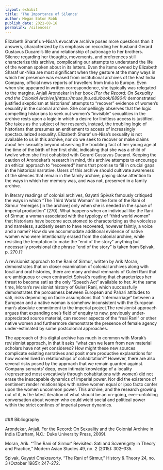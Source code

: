 ```yaml
---
layout: exhibit
title: 'The Importance of Silence'
author: Megan Eaton Robb
publish_date: 2021-08-16
permalink: /silences/
---
```

<p>Elizabeth Sharaf un-Nisa’s evocative archive poses more questions than it answers, characterized by its emphasis on recording her husband Gerard Gustavus Ducarel’s life and relationship of patronage to her brothers. Silence regarding her thoughts, movements, and preferences still characterize this archive, complicating our attempts to understand the life of the woman spoken about in its letters. Even the items owned by Elizabeth Sharaf un-Nisa are most significant when they gesture at the many ways in which her presence was erased from institutional archives of the East India Company, official news reports of travellers from India to Europe. Even when she appeared in written correspondence, she typically was relegated to the margins. Anjali Arondekar in her book <i>[For the Record: On Sexuality and the Colonial Archive](https://muse.jhu.edu/book/68904)</i> demonstrated justified skepticism at historians’ attempts to “recover” evidence of women’s sexuality in the colonial archive. She compellingly observes that the logic compelling historians to seek out women’s “invisible” sexualities in the archive rests upon a logic in which a desire for limitless access is justified. She takes as the subject of her research, instead, the troubling logic of historians that presumes an entitlement to access of increasingly spectacularized sexuality. Elizabeth Sharaf un-Nisa’s sexuality is not available to us in this archive, nor do we seek to recover or make claims about her sexuality beyond observing the troubling fact of her young age at the time of the birth of her first child, indicating that she was a child of twelve when she first cohabited with Gerard Gustavus Ducarel. Keeping the caution of Arondekar’s research in mind, this archive attempts to encourage an ethical approach to “recovered” items that promise to fill in crucial gaps in the historical narrative. Users of this archive should cultivate awareness of the silences that remain in the family archive, paying close attention to the ways in which her memory was, and was not, preserved in a family archive.</p>
<p>In literary readings of colonial archives, Gayatri Spivak famously critiqued the ways in which “The Third World Woman” in the form of the Rani of Sirmur “emerges [in the archive] only when she is needed in the space of imperial production” (270). What happens when an individual like the Rani of Sirmur, a woman associated with the typology of “third world women” that historians have become accustomed to characterizing as the voiceless and nameless, suddenly seem to have recovered, however faintly, a voice and a name? How do we accommodate additional evidence of native women who were intentionally erased from the colonial archive, while resisting the temptation to make the “end of the story” anything but necessarily provisional (the phrase “end of the story” is taken from Spivak, p. 270.)?</p>
<p>A revisionist approach to the Rani of Sirmur, written by Arik Moran, demonstrates that on closer examination of colonial archives along with local and oral histories, there are many archival remnants of Guleri Rani that are ambiguous or even contradict Spivak’s reading that characterizes her threat to become sati as the only “Speech Act” available to her. At the same time, Moran’s revisionist history of Guleri Rani, which successfully demonstrates the porousness between European and Pahari attitudes to sati, risks depending on facile assumptions that “intermarriage” between a European and a native woman is somehow inconsistent with the European man’s absolute commitment to the imperial project.The revisionist approach argues that expanding one’s field of enquiry to new, previously under-appreciated source material, can recover aspects of the “real Rani” or other native women and furthermore demonstrate the presence of female agency under-estimated by some postcolonial approaches.</p>
<p>The approach of this digital archive has much in common with Morak’s revisionist approach, in that it asks “what can we learn from new material scholars have not yet considered? How might these new sources  complicate existing narratives and posit more productive explanations for how women lived in relationships of cohabitation?” However, there are also several risks posed by the approach that we remain guarded against. Company servants’ deep, even intimate knowledge of a locality (represented most evocatively through cohabitations with women) did not erase the inescapable dynamics of imperial power. Nor did the existence of sentiment render relationships with native women equal or ipso facto confer upon the women uncommon power. This archive, and the research growing out of it, is the latest iteration of what should be an on-going, ever-unfolding conversation about women who could wield social and political power within the strict confines of imperial power dynamics.</p>
<br>
### Bibliography
<p class="hang">Arondekar, Anjali. For the Record: On Sexuality and the Colonial Archive in India (Durham, N.C.: Duke University Press, 2009).</p>
<p class="hang">Moran, Arik. “‘The Rani of Sirmur’ Revisited: Sati and Sovereignty in Theory and Practice,” Modern Asian Studies 49, no. 2 (2015): 302–335.</p>
<p class="hang">Spivak, Gayatri Chakravorty. “The Rani of Sirmur,” History & Theory 24, no. 3 (October 1985): 247–272.</p>
